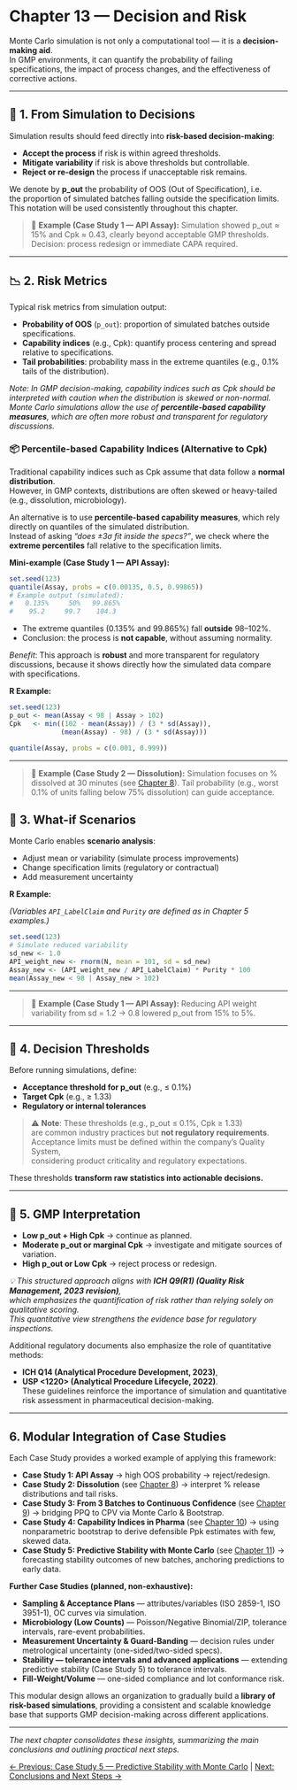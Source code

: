 # Chapter 13 — Decision and Risk

Monte Carlo simulation is not only a computational tool — it is a **decision-making aid**.  
In GMP environments, it can quantify the probability of failing specifications, the impact of process changes, and the effectiveness of corrective actions.

---

## 🎯 1. From Simulation to Decisions

Simulation results should feed directly into **risk-based decision-making**:

- **Accept the process** if risk is within agreed thresholds.
- **Mitigate variability** if risk is above thresholds but controllable.
- **Reject or re-design** the process if unacceptable risk remains.

We denote by **p_out** the probability of OOS (Out of Specification), i.e.  
the proportion of simulated batches falling outside the specification limits.  
This notation will be used consistently throughout this chapter.

> 📌 **Example (Case Study 1 — API Assay):**
>  Simulation showed p_out ≈ 15% and Cpk ≈ 0.43, clearly beyond acceptable GMP thresholds.
>  Decision: process redesign or immediate CAPA required.

---

## 📉 2. Risk Metrics

Typical risk metrics from simulation output:

- **Probability of OOS** (`p_out`): proportion of simulated batches outside specifications.
- **Capability indices** (e.g., Cpk): quantify process centering and spread relative to specifications.
- **Tail probabilities**: probability mass in the extreme quantiles (e.g., 0.1% tails of the distribution).
 
*Note: In GMP decision-making, capability indices such as Cpk should be interpreted with caution when the distribution is skewed or non-normal.  
Monte Carlo simulations allow the use of **percentile-based capability measures**, which are often more robust and transparent for regulatory discussions.*

### 📦 Percentile-based Capability Indices (Alternative to Cpk)

Traditional capability indices such as Cpk assume that data follow a **normal distribution**.  
However, in GMP contexts, distributions are often skewed or heavy-tailed (e.g., dissolution, microbiology).

An alternative is to use **percentile-based capability measures**, which rely directly on quantiles of the simulated distribution.  
Instead of asking *“does ±3σ fit inside the specs?”*, we check where the **extreme percentiles** fall relative to the specification limits.

**Mini-example (Case Study 1 — API Assay):**

```r
set.seed(123)
quantile(Assay, probs = c(0.00135, 0.5, 0.99865))
# Example output (simulated):
#   0.135%     50%   99.865% 
#    95.2     99.7    104.3
```
- The extreme quantiles (0.135% and 99.865%) fall **outside** 98–102%.
- Conclusion: the process is **not capable**, without assuming normality.

*Benefit*: This approach is **robust** and more transparent for regulatory discussions,
because it shows directly how the simulated data compare with specifications.

**R Example:**
```r
set.seed(123)
p_out <- mean(Assay < 98 | Assay > 102)
Cpk   <- min((102 - mean(Assay)) / (3 * sd(Assay)),
             (mean(Assay) - 98) / (3 * sd(Assay)))

quantile(Assay, probs = c(0.001, 0.999))
```
---

> 📌 **Example (Case Study 2 — Dissolution):**
> Simulation focuses on % dissolved at 30 minutes (see [Chapter 8](chapter08_case-study2.md)).
> Tail probability (e.g., worst 0.1% of units falling below 75% dissolution) can guide acceptance.

## 🔄 3. What-if Scenarios

Monte Carlo enables **scenario analysis**:

- Adjust mean or variability (simulate process improvements)
- Change specification limits (regulatory or contractual)
- Add measurement uncertainty

**R Example:**

*(Variables `API_LabelClaim` and `Purity` are defined as in Chapter 5 examples.)*

```r
set.seed(123)
# Simulate reduced variability
sd_new <- 1.0
API_weight_new <- rnorm(N, mean = 101, sd = sd_new)
Assay_new <- (API_weight_new / API_LabelClaim) * Purity * 100
mean(Assay_new < 98 | Assay_new > 102)
```
---
> 📌 **Example (Case Study 1 — API Assay):**
> Reducing API weight variability from sd = 1.2 → 0.8 lowered p_out from 15% to 5%.

---

## 🧮 4. Decision Thresholds

Before running simulations, define:
- **Acceptance threshold for p_out** (e.g., ≤ 0.1%)
- **Target Cpk** (e.g., ≥ 1.33)
- **Regulatory or internal tolerances**

> ⚠️ **Note**: These thresholds (e.g., p_out ≤ 0.1%, Cpk ≥ 1.33)  
> are common industry practices but **not regulatory requirements**.  
> Acceptance limits must be defined within the company’s Quality System,  
> considering product criticality and regulatory expectations.

These thresholds **transform raw statistics into actionable decisions.**

---

## 📌 5. GMP Interpretation

- **Low p_out + High Cpk** → continue as planned.
- **Moderate p_out or marginal Cpk** → investigate and mitigate sources of variation.
- **High p_out or Low Cpk** → reject process or redesign.

*💡 This structured approach aligns with **ICH Q9(R1) (Quality Risk Management, 2023 revision)**,  
which emphasizes the quantification of risk rather than relying solely on qualitative scoring.  
This quantitative view strengthens the evidence base for regulatory inspections.*

Additional regulatory documents also emphasize the role of quantitative methods:  
- **ICH Q14 (Analytical Procedure Development, 2023)**,  
- **USP <1220> (Analytical Procedure Lifecycle, 2022)**.  
These guidelines reinforce the importance of simulation and quantitative risk assessment in pharmaceutical decision-making.

---

## 6. Modular Integration of Case Studies

Each Case Study provides a worked example of applying this framework:

- **Case Study 1: API Assay** → high OOS probability → reject/redesign.
- **Case Study 2: Dissolution** (see [Chapter 8](chapter08_case-study2.md)) → interpret % release distributions and tail risks.
- **Case Study 3: From 3 Batches to Continuous Confidence** (see [Chapter 9](chapter09_case-study3.md)) → bridging PPQ to CPV via Monte Carlo & Bootstrap.
- **Case Study 4: Capability Indices in Pharma** (see [Chapter 10](chapter10_case-study4.md)) → using nonparametric bootstrap to derive defensible Ppk estimates with few, skewed data.
- **Case Study 5: Predictive Stability with Monte Carlo** (see [Chapter 11](chapter11_case-study5.md)) → forecasting stability outcomes of new batches, anchoring predictions to early data.

**Further Case Studies (planned, non-exhaustive):**
- **Sampling & Acceptance Plans** — attributes/variables (ISO 2859-1, ISO 3951-1), OC curves via simulation.
- **Microbiology (Low Counts)** — Poisson/Negative Binomial/ZIP, tolerance intervals, rare-event probabilities.
- **Measurement Uncertainty & Guard-Banding** — decision rules under metrological uncertainty (one-sided/two-sided specs).
- **Stability — tolerance intervals and advanced applications** — extending predictive stability (Case Study 5) to tolerance intervals.
- **Fill-Weight/Volume** — one-sided compliance and lot conformance risk.

This modular design allows an organization to gradually build a **library of risk-based simulations**, providing a consistent and scalable knowledge base that supports GMP decision-making across different applications.

---

*The next chapter consolidates these insights, summarizing the main conclusions and outlining practical next steps.*

[← Previous: Case Study 5 — Predictive Stability with Monte Carlo](chapter11_case-study5.md) | [Next: Conclusions and Next Steps →](chapter13_conclusions-nextsteps.md)

